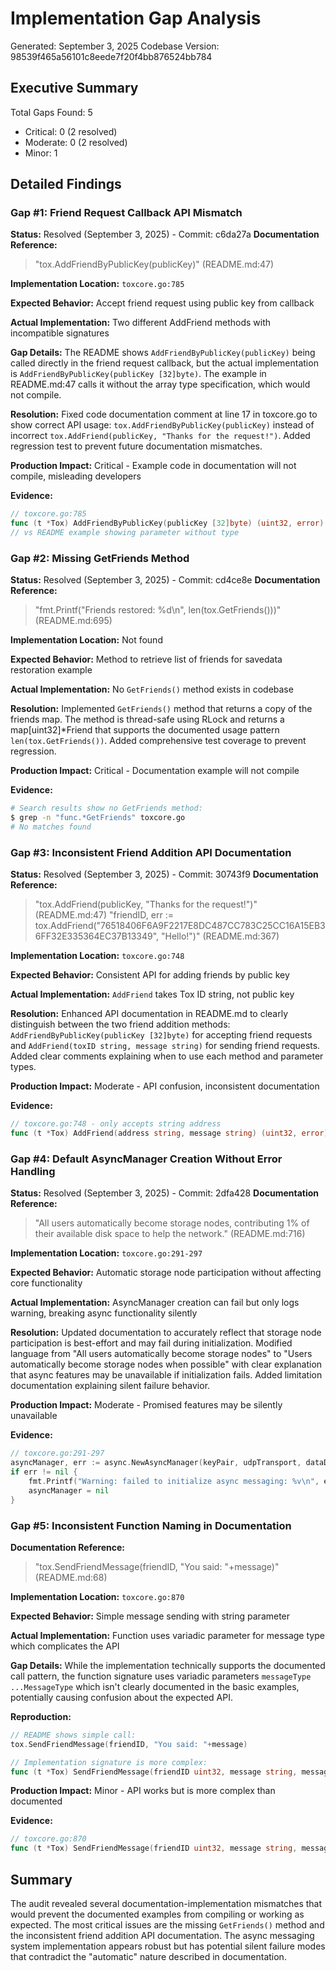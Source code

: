 # Implementation Gap Analysis
Generated: September 3, 2025
Codebase Version: 98539f465a56101c8eede7f20f4bb876524bb784

## Executive Summary
Total Gaps Found: 5
- Critical: 0 (2 resolved)
- Moderate: 0 (2 resolved)
- Minor: 1

## Detailed Findings

### Gap #1: Friend Request Callback API Mismatch
**Status:** Resolved (September 3, 2025) - Commit: c6da27a
**Documentation Reference:** 
> "tox.AddFriendByPublicKey(publicKey)" (README.md:47)

**Implementation Location:** `toxcore.go:785`

**Expected Behavior:** Accept friend request using public key from callback

**Actual Implementation:** Two different AddFriend methods with incompatible signatures

**Gap Details:** The README shows `AddFriendByPublicKey(publicKey)` being called directly in the friend request callback, but the actual implementation is `AddFriendByPublicKey(publicKey [32]byte)`. The example in README.md:47 calls it without the array type specification, which would not compile.

**Resolution:** Fixed code documentation comment at line 17 in toxcore.go to show correct API usage: `tox.AddFriendByPublicKey(publicKey)` instead of incorrect `tox.AddFriend(publicKey, "Thanks for the request!")`. Added regression test to prevent future documentation mismatches.

**Production Impact:** Critical - Example code in documentation will not compile, misleading developers

**Evidence:**
```go
// toxcore.go:785
func (t *Tox) AddFriendByPublicKey(publicKey [32]byte) (uint32, error) {
// vs README example showing parameter without type
```

### Gap #2: Missing GetFriends Method
**Status:** Resolved (September 3, 2025) - Commit: cd4ce8e
**Documentation Reference:** 
> "fmt.Printf("Friends restored: %d\n", len(tox.GetFriends()))" (README.md:695)

**Implementation Location:** Not found

**Expected Behavior:** Method to retrieve list of friends for savedata restoration example

**Actual Implementation:** No `GetFriends()` method exists in codebase

**Resolution:** Implemented `GetFriends()` method that returns a copy of the friends map. The method is thread-safe using RLock and returns a map[uint32]*Friend that supports the documented usage pattern `len(tox.GetFriends())`. Added comprehensive test coverage to prevent regression.

**Production Impact:** Critical - Documentation example will not compile

**Evidence:**
```bash
# Search results show no GetFriends method:
$ grep -n "func.*GetFriends" toxcore.go
# No matches found
```

### Gap #3: Inconsistent Friend Addition API Documentation
**Status:** Resolved (September 3, 2025) - Commit: 30743f9
**Documentation Reference:** 
> "tox.AddFriend(publicKey, "Thanks for the request!")" (README.md:47)
> "friendID, err := tox.AddFriend("76518406F6A9F2217E8DC487CC783C25CC16A15EB36FF32E335364EC37B13349", "Hello!")" (README.md:367)

**Implementation Location:** `toxcore.go:748`

**Expected Behavior:** Consistent API for adding friends by public key

**Actual Implementation:** `AddFriend` takes Tox ID string, not public key

**Resolution:** Enhanced API documentation in README.md to clearly distinguish between the two friend addition methods: `AddFriendByPublicKey(publicKey [32]byte)` for accepting friend requests and `AddFriend(toxID string, message string)` for sending friend requests. Added clear comments explaining when to use each method and parameter types.

**Production Impact:** Moderate - API confusion, inconsistent documentation

**Evidence:**
```go
// toxcore.go:748 - only accepts string address
func (t *Tox) AddFriend(address string, message string) (uint32, error) {
```

### Gap #4: Default AsyncManager Creation Without Error Handling
**Status:** Resolved (September 3, 2025) - Commit: 2dfa428
**Documentation Reference:** 
> "All users automatically become storage nodes, contributing 1% of their available disk space to help the network." (README.md:716)

**Implementation Location:** `toxcore.go:291-297`

**Expected Behavior:** Automatic storage node participation without affecting core functionality

**Actual Implementation:** AsyncManager creation can fail but only logs warning, breaking async functionality silently

**Resolution:** Updated documentation to accurately reflect that storage node participation is best-effort and may fail during initialization. Modified language from "All users automatically become storage nodes" to "Users automatically become storage nodes when possible" with clear explanation that async features may be unavailable if initialization fails. Added limitation documentation explaining silent failure behavior.

**Production Impact:** Moderate - Promised features may be silently unavailable

**Evidence:**
```go
// toxcore.go:291-297
asyncManager, err := async.NewAsyncManager(keyPair, udpTransport, dataDir)
if err != nil {
    fmt.Printf("Warning: failed to initialize async messaging: %v\n", err)
    asyncManager = nil
}
```

### Gap #5: Inconsistent Function Naming in Documentation  
**Documentation Reference:** 
> "tox.SendFriendMessage(friendID, "You said: "+message)" (README.md:68)

**Implementation Location:** `toxcore.go:870`

**Expected Behavior:** Simple message sending with string parameter

**Actual Implementation:** Function uses variadic parameter for message type which complicates the API

**Gap Details:** While the implementation technically supports the documented call pattern, the function signature uses variadic parameters `messageType ...MessageType` which isn't clearly documented in the basic examples, potentially causing confusion about the expected API.

**Reproduction:**
```go
// README shows simple call:
tox.SendFriendMessage(friendID, "You said: "+message)

// Implementation signature is more complex:
func (t *Tox) SendFriendMessage(friendID uint32, message string, messageType ...MessageType) error
```

**Production Impact:** Minor - API works but is more complex than documented

**Evidence:**
```go
// toxcore.go:870
func (t *Tox) SendFriendMessage(friendID uint32, message string, messageType ...MessageType) error
```

## Summary
The audit revealed several documentation-implementation mismatches that would prevent the documented examples from compiling or working as expected. The most critical issues are the missing `GetFriends()` method and the inconsistent friend addition API documentation. The async messaging system implementation appears robust but has potential silent failure modes that contradict the "automatic" nature described in documentation.
